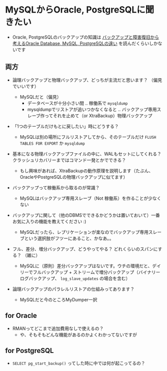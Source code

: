 # MySQLからOracle, PostgreSQLに聞きたい

- Oracle, PostgreSQLのバックアップの知識は [バックアップと障害復旧から考えるOracle Database, MySQL, PostgreSQLの違い](http://www.slideshare.net/ryotawatabe/2016715-jpoug-rdbms-backup-architecture) を読んだくらいしかないです

## 両方

- 論理バックアップと物理バックアップ、どっちが主流だと思います？ （偏見でいいです）
  - MySQLだと（偏見）
    - データベースが十分小さい間 .. 稼働系で `mysqldump`
    - mysqldumpでリストアが追いつかなくなると .. バックアップ専用スレーブ作ってそれを止めて（or XtraBackup）物理バックアップ

- 「1つのテーブルだけもとに戻したい」時にどうする？
  - MySQLは別の場所にフルリストアしてから、そのテーブルだけ `FLUSH TABLES FOR EXPORT` か `mysqldump`

- 基本になる物理バックアップファイルの中に、WALもセットにしてくれる？ クラッシュリカバリーまではコマンド一発とかでできる？
  - もし興味があれば、XtraBackupの動作原理を説明します（たぶん、OracleやPostgreSQLの物理バックアップに似てます）

- バックアップって稼働系から取るのが常識？
  - MySQLはバックアップ専用スレーブ（Not 稼働系）を作ることが少なくない

- バックアップに関して（他のDBMSでできるかどうかは置いておいて）一番お気に入りの機能を教えてください :)
  - MySQLだったら、レプリケーションが楽なのでバックアップ専用スレーブという選択肢がフツーにあること、かなあ。。

- フル、差分、増分バックアップ、どうやってやる？ どれくらいのスパンにする？ （雑に）
  - MySQLに（原則）差分バックアップはないです。ウチの環境だと、デイリーでフルバックアップ + ストリームで増分バックアップ（バイナリーログバックアップ、 `log_slave_updates` の場合を含む）

- 論理バックアップのパラレルリストアの仕組みってあります？
  - MySQLだと今のところMyDumper一択

## for Oracle 

- RMANってどこまで追加費用なしで使えるの？
  - や、そもそもどんな機能があるのかよくわかってないですが

## for PostgreSQL

- `SELECT pg_start_backup()` ってした時に中では何が起こってるの？
